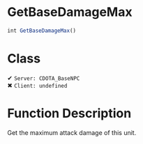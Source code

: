 # GetBaseDamageMax
```js
int GetBaseDamageMax()
```
# Class
✔ `Server: CDOTA_BaseNPC`  
✖ `Client: undefined`  

# Function Description
Get the maximum attack damage of this unit.
